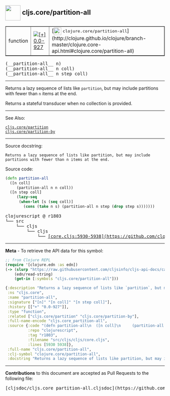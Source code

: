 ## <img width="48px" valign="middle" src="http://i.imgur.com/Hi20huC.png"> cljs.core/partition-all

 <table border="1">
<tr>

<td>function</td>
<td><a href="https://github.com/cljsinfo/cljs-api-docs/tree/0.0-927"><img valign="middle" alt="[+] 0.0-927" src="https://img.shields.io/badge/+-0.0--927-lightgrey.svg"></a> </td>
<td>
[<img height="24px" valign="middle" src="http://i.imgur.com/1GjPKvB.png"> <samp>clojure.core/partition-all</samp>](http://clojure.github.io/clojure/branch-master/clojure.core-api.html#clojure.core/partition-all)
</td>
</tr>
</table>

 <samp>
(__partition-all__ n)<br>
</samp>
 <samp>
(__partition-all__ n coll)<br>
</samp>
 <samp>
(__partition-all__ n step coll)<br>
</samp>

---

Returns a lazy sequence of lists like `partition`, but may include partitions
with fewer than `n` items at the end.

Returns a stateful transducer when no collection is provided.

---


See Also:

[`cljs.core/partition`](cljs.core_partition.md)<br>
[`cljs.core/partition-by`](cljs.core_partition-by.md)<br>

---

Source docstring:

```
Returns a lazy sequence of lists like partition, but may include
partitions with fewer than n items at the end.
```

Source code:

```clj
(defn partition-all
  ([n coll]
     (partition-all n n coll))
  ([n step coll]
     (lazy-seq
      (when-let [s (seq coll)]
        (cons (take n s) (partition-all n step (drop step s)))))))
```

 <pre>
clojurescript @ r1803
└── src
    └── cljs
        └── cljs
            └── <ins>[core.cljs:5930-5938](https://github.com/clojure/clojurescript/blob/r1803/src/cljs/cljs/core.cljs#L5930-L5938)</ins>
</pre>


---

__Meta__ - To retrieve the API data for this symbol:

```clj
;; from Clojure REPL
(require '[clojure.edn :as edn])
(-> (slurp "https://raw.githubusercontent.com/cljsinfo/cljs-api-docs/catalog/cljs-api.edn")
    (edn/read-string)
    (get-in [:symbols "cljs.core/partition-all"]))
```

```clj
{:description "Returns a lazy sequence of lists like `partition`, but may include partitions\nwith fewer than `n` items at the end.\n\nReturns a stateful transducer when no collection is provided.",
 :ns "cljs.core",
 :name "partition-all",
 :signature ["[n]" "[n coll]" "[n step coll]"],
 :history [["+" "0.0-927"]],
 :type "function",
 :related ["cljs.core/partition" "cljs.core/partition-by"],
 :full-name-encode "cljs.core_partition-all",
 :source {:code "(defn partition-all\n  ([n coll]\n     (partition-all n n coll))\n  ([n step coll]\n     (lazy-seq\n      (when-let [s (seq coll)]\n        (cons (take n s) (partition-all n step (drop step s)))))))",
          :repo "clojurescript",
          :tag "r1803",
          :filename "src/cljs/cljs/core.cljs",
          :lines [5930 5938]},
 :full-name "cljs.core/partition-all",
 :clj-symbol "clojure.core/partition-all",
 :docstring "Returns a lazy sequence of lists like partition, but may include\npartitions with fewer than n items at the end."}

```

---

__Contributions__ to this document are accepted as Pull Requests to the following file:

 <pre>
[cljsdoc/cljs.core_partition-all.cljsdoc](https://github.com/cljsinfo/cljs-api-docs/blob/master/cljsdoc/cljs.core_partition-all.cljsdoc)
</pre>

